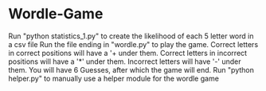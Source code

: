 # Wordle-Game
Run "python statistics_1.py" to create the likelihood of each 5 letter word in a csv file
Run the file ending in "wordle.py" to play the game.
Correct letters in correct positions will have a '+ under them.
Correct letters in incorrect positions will have a '*' under them.
Incorrect letters will have '-' under them.
You will have 6 Guesses, after which the game will end.
Run "python helper.py" to manually use a helper module for the wordle game
